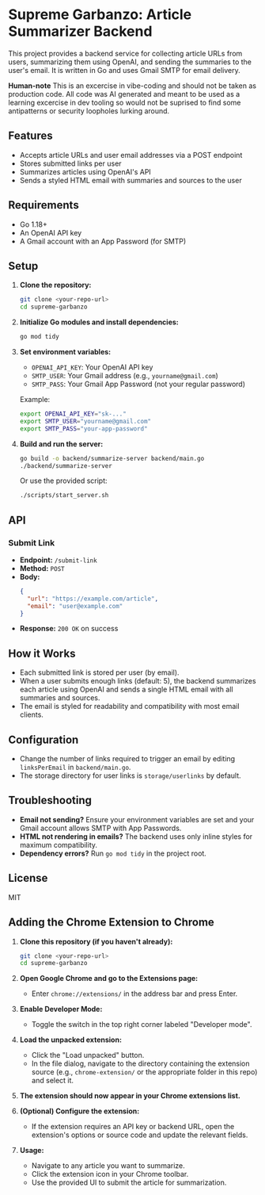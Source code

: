 # Supreme Garbanzo: Article Summarizer Backend

This project provides a backend service for collecting article URLs from users, summarizing them using OpenAI, and sending the summaries to the user's email. It is written in Go and uses Gmail SMTP for email delivery.

**Human-note** This is an excercise in vibe-coding and should not be taken as production code. All code was AI generated and meant to be used as a learning excercise in dev tooling so would not be suprised to find some antipatterns or security loopholes lurking around.

## Features
- Accepts article URLs and user email addresses via a POST endpoint
- Stores submitted links per user
- Summarizes articles using OpenAI's API
- Sends a styled HTML email with summaries and sources to the user

## Requirements
- Go 1.18+
- An OpenAI API key
- A Gmail account with an App Password (for SMTP)

## Setup

1. **Clone the repository:**
   ```sh
   git clone <your-repo-url>
   cd supreme-garbanzo
   ```

2. **Initialize Go modules and install dependencies:**
   ```sh
   go mod tidy
   ```

3. **Set environment variables:**
   - `OPENAI_API_KEY`: Your OpenAI API key
   - `SMTP_USER`: Your Gmail address (e.g., `yourname@gmail.com`)
   - `SMTP_PASS`: Your Gmail App Password (not your regular password)

   Example:
   ```sh
   export OPENAI_API_KEY="sk-..."
   export SMTP_USER="yourname@gmail.com"
   export SMTP_PASS="your-app-password"
   ```

4. **Build and run the server:**
   ```sh
   go build -o backend/summarize-server backend/main.go
   ./backend/summarize-server
   ```
   Or use the provided script:
   ```sh
   ./scripts/start_server.sh
   ```

## API

### Submit Link
- **Endpoint:** `/submit-link`
- **Method:** `POST`
- **Body:**
  ```json
  {
    "url": "https://example.com/article",
    "email": "user@example.com"
  }
  ```
- **Response:** `200 OK` on success

## How it Works
- Each submitted link is stored per user (by email).
- When a user submits enough links (default: 5), the backend summarizes each article using OpenAI and sends a single HTML email with all summaries and sources.
- The email is styled for readability and compatibility with most email clients.

## Configuration
- Change the number of links required to trigger an email by editing `linksPerEmail` in `backend/main.go`.
- The storage directory for user links is `storage/userlinks` by default.

## Troubleshooting
- **Email not sending?** Ensure your environment variables are set and your Gmail account allows SMTP with App Passwords.
- **HTML not rendering in emails?** The backend uses only inline styles for maximum compatibility.
- **Dependency errors?** Run `go mod tidy` in the project root.

## License
MIT

## Adding the Chrome Extension to Chrome

1. **Clone this repository (if you haven't already):**
   ```sh
   git clone <your-repo-url>
   cd supreme-garbanzo
   ```

2. **Open Google Chrome and go to the Extensions page:**
   - Enter `chrome://extensions/` in the address bar and press Enter.

3. **Enable Developer Mode:**
   - Toggle the switch in the top right corner labeled "Developer mode".

4. **Load the unpacked extension:**
   - Click the "Load unpacked" button.
   - In the file dialog, navigate to the directory containing the extension source (e.g., `chrome-extension/` or the appropriate folder in this repo) and select it.

5. **The extension should now appear in your Chrome extensions list.**

6. **(Optional) Configure the extension:**
   - If the extension requires an API key or backend URL, open the extension's options or source code and update the relevant fields.

7. **Usage:**
   - Navigate to any article you want to summarize.
   - Click the extension icon in your Chrome toolbar.
   - Use the provided UI to submit the article for summarization. 